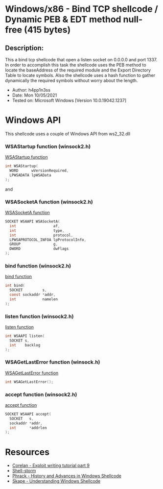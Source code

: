 # Windows/x86 - Bind TCP shellcode / Dynamic PEB & EDT method null-free (415 bytes)
 
## Description: 

This a bind tcp shellcode that open a listen socket on 0.0.0.0 and port 1337. In order to accomplish this task the shellcode uses
the PEB method to locate the baseAddress of the required module and the Export Directory Table to locate symbols. 
Also the shellcode uses a hash function to gather dynamically the required symbols without worry about the length. 


- Author: h4pp1n3ss
- Date: Mon 10/05/2021
- Tested on: Microsoft Windows [Version 10.0.19042.1237]

# Windows API 

This shellcode uses a couple of Windows API from ws2_32.dll

### WSAStartup function (winsock2.h)

[WSAStartup function](https://docs.microsoft.com/en-us/windows/win32/api/winsock/nf-winsock-wsastartup)
```c
int WSAStartup(
  WORD      wVersionRequired,
  LPWSADATA lpWSAData
);
```

and 

### WSASocketA function (winsock2.h)

[WSASocketA function](https://docs.microsoft.com/en-us/windows/win32/api/winsock2/nf-winsock2-wsasocketa)

```c
SOCKET WSAAPI WSASocketA(
  int                 af,
  int                 type,
  int                 protocol,
  LPWSAPROTOCOL_INFOA lpProtocolInfo,
  GROUP               g,
  DWORD               dwFlags
);
```

### bind function (winsock2.h)

[bind function](https://docs.microsoft.com/en-us/windows/win32/api/winsock/nf-winsock-bind)

```c
int bind(
  SOCKET         s,
  const sockaddr *addr,
  int            namelen
);
```


### listen function (winsock2.h)

[listen function](https://docs.microsoft.com/en-us/windows/win32/api/winsock2/nf-winsock2-listen)

```c
int WSAAPI listen(
  SOCKET s,
  int    backlog
);
```


### WSAGetLastError function (winsock.h)

[WSAGetLastError function](https://docs.microsoft.com/en-us/windows/win32/api/winsock/nf-winsock-wsagetlasterror)

```c
int WSAGetLastError();
```


### accept function (winsock2.h)

[accept function](https://docs.microsoft.com/en-us/windows/win32/api/winsock2/nf-winsock2-accept)

```c
SOCKET WSAAPI accept(
  SOCKET   s,
  sockaddr *addr,
  int      *addrlen
);
```



# Resources

- [Corelan - Exploit writing tutorial part 9](https://www.corelan.be/index.php/2010/02/25/exploit-writing-tutorial-part-9-introduction-to-win32-shellcoding/)
- [Shell-storm](http://shell-storm.org/shellcode/)
- [Phrack - History and Advances in Windows Shellcode](http://www.phrack.org/issues/62/7.html#article)
- [Skape - Understanding Windows Shellcode ](http://www.hick.org/code/skape/papers/win32-shellcode.pdf)






